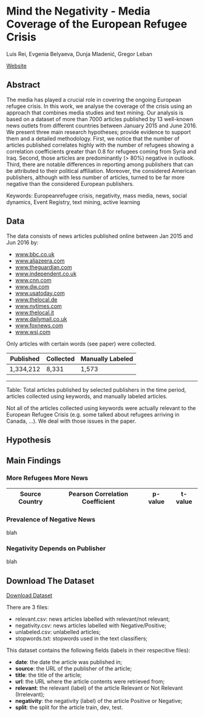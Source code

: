 # Mind the Negativity - Media Coverage of the European Refugee Crisis

Luis Rei, Evgenia Belyaeva, Dunja Mladenić, Gregor Leban

[Website](https://lrei.github.io/negativity/)

## Abstract
The media has played a crucial role in covering the ongoing European refugee
crisis. In this work, we analyse the coverage of the crisis using an approach
that combines media studies and text mining. Our analysis is based on a dataset
of more than 7000 articles published by 13 well-known news outlets from
different countries between January 2015 and June 2016. We present three main
research hypotheses; provide evidence to support them and a detailed methodology.
First, we notice that the number of articles published correlates highly with
the number of refugees showing a correlation coefficients greater than 0.8 for
refugees coming from Syria and Iraq. Second, those articles are predominantly
(> 80%) negative in outlook. Third, there are notable differences in reporting
among publishers that can be attributed to their political affiliation.
Moreover, the considered American publishers, although with less number of
articles, turned to be far more negative than the considered European publishers.

Keywords: Europeanrefugee crisis, negativity, mass media, news, social dynamics,
Event Registry, text mining, active learning


## Data
The data consists of news articles published online between Jan 2015 and Jun
2016 by:

* www.bbc.co.uk
* www.aljazeera.com
* www.theguardian.com
* www.independent.co.uk
* www.cnn.com
* www.dw.com
* www.usatoday.com
* www.thelocal.de
* www.nytimes.com
* www.thelocal.it
* www.dailymail.co.uk
* www.foxnews.com
* www.wsj.com


Only articles with certain words (see paper) were collected.

|Published | Collected | Manually Labeled |
|----------|-----------|------------------|
| 1,334,212| 8,331     | 1,573            |
-------------------------------------------
Table: Total articles published by selected publishers in the time period,
articles collected using keywords, and manually labeled articles.


Not all of the articles collected using keywords were actually relevant to the
European Refugee Crisis (e.g. some talked about refugees arriving in Canada,
...). We deal with those issues in the paper.


## Hypothesis


## Main Findings


### More Refugees More News

| Source Country | Pearson Correlation Coefficient | p-value | t-value |
|----------------|---------------------------------|---------|---------|


### Prevalence of Negative News
blah

### Negativity Depends on Publisher
blah


## Download The Dataset
[Download Dataset](https://drive.google.com/file/d/0B3CDC49Z2hjxRk13bGl1WThVblk/view)

There are 3 files:

* relevant.csv: news articles labelled with relevant/not relevant;
* negativity.csv: news articles labelled with Negative/Positive;
* unlabeled.csv: unlabelled articles;
* stopwords.txt: stopwords used in the text classifiers;


This dataset contains the following fields (labels in their respecitive files):

* **date**: the date the article was published in;
* **source**: the URL of the publisher of the article;
* **title**: the title of the article;
* **url**: the URL where the article contents were retrieved from;
* **relevant**: the relevant (label) of the article Relevant or Not Relevant
  (Irrelevant);
* **negativity**: the negativity (label) of the article Positive or Negative;
* **split**: the split for the article train, dev, test.

